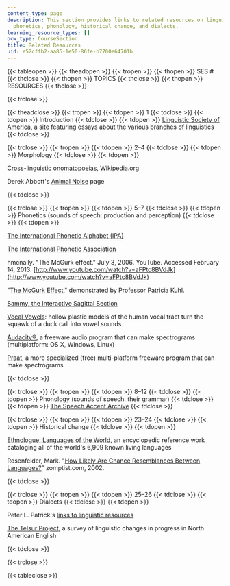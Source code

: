 ```yaml
---
content_type: page
description: This section provides links to related resources on linguistics, morphology,
  phonetics, phonology, historical change, and dialects.
learning_resource_types: []
ocw_type: CourseSection
title: Related Resources
uid: e52cffb2-aa85-1e50-86fe-b7700e64701b
---
```


{{< tableopen >}}
{{< theadopen >}}
{{< tropen >}}
{{< thopen >}}
SES #
{{< thclose >}}
{{< thopen >}}
TOPICS
{{< thclose >}}
{{< thopen >}}
RESOURCES
{{< thclose >}}

{{< trclose >}}

{{< theadclose >}}
{{< tropen >}}
{{< tdopen >}}
1
{{< tdclose >}}
{{< tdopen >}}
Introduction
{{< tdclose >}}
{{< tdopen >}}
[Linguistic Society of America](http://www.linguisticsociety.org/), a site featuring essays about the various branches of linguistics
{{< tdclose >}}

{{< trclose >}}
{{< tropen >}}
{{< tdopen >}}
2–4
{{< tdclose >}}
{{< tdopen >}}
Morphology
{{< tdclose >}}
{{< tdopen >}}


[Cross-linguistic onomatopoeias](http://en.wikipedia.org/wiki/Cross-linguistic_onomatopoeias), Wikipedia.org

Derek Abbott's [Animal Noise](http://www.eleceng.adelaide.edu.au/Personal/dabbott/animal.html) page


{{< tdclose >}}

{{< trclose >}}
{{< tropen >}}
{{< tdopen >}}
5–7
{{< tdclose >}}
{{< tdopen >}}
Phonetics (sounds of speech: production and perception)
{{< tdclose >}}
{{< tdopen >}}


[The International Phonetic Alphabet (IPA)](http://web.uvic.ca/ling/resources/ipa/charts/IPAlab/IPAlab.htm)

[The International Phonetic Association](https://www.internationalphoneticassociation.org/)

hmcnally. "The McGurk effect." July 3, 2006. YouTube. Accessed February 14, 2013. [http://www.youtube.com/watch?v=aFPtc8BVdJk](http://www.youtube.com/watch?v=aFPtc8BVdJk)

"[The McGurk Effect](http://auditoryneuroscience.com/?q=McGurkEffect)," demonstrated by Professor Patricia Kuhl.

[Sammy, the Interactive Sagittal Section](http://homes.chass.utoronto.ca/~danhall/phonetics/sammy.html)

[Vocal Vowels](http://www.exploratorium.edu/exhibits/vocal_vowels/vocal_vowels.html): hollow plastic models of the human vocal tract turn the squawk of a duck call into vowel sounds

[Audacity®](http://audacity.sourceforge.net/), a freeware audio program that can make spectrograms (multiplatform: OS X, Windows, Linux)

[Praat](http://www.fon.hum.uva.nl/praat/), a more specialized (free) multi-platform freeware program that can make spectrograms


{{< tdclose >}}

{{< trclose >}}
{{< tropen >}}
{{< tdopen >}}
8–12
{{< tdclose >}}
{{< tdopen >}}
Phonology (sounds of speech: their grammar)
{{< tdclose >}}
{{< tdopen >}}
[The Speech Accent Archive](http://accent.gmu.edu/)
{{< tdclose >}}

{{< trclose >}}
{{< tropen >}}
{{< tdopen >}}
23–24
{{< tdclose >}}
{{< tdopen >}}
Historical change
{{< tdclose >}}
{{< tdopen >}}


[Ethnologue: Languages of the World](http://www.ethnologue.com/web.asp), an encyclopedic reference work cataloging all of the world's 6,909 known living languages

Rosenfelder, Mark. "[How Likely Are Chance Resemblances Between Languages?](http://www.zompist.com/chance.htm)" zomptist.com, 2002.


{{< tdclose >}}

{{< trclose >}}
{{< tropen >}}
{{< tdopen >}}
25–26
{{< tdclose >}}
{{< tdopen >}}
Dialects
{{< tdclose >}}
{{< tdopen >}}


Peter L. Patrick's [links to linguistic resources](http://privatewww.essex.ac.uk/~patrickp/links.html#AAVE)

[The Telsur Project](http://www.ling.upenn.edu/phono_atlas/home.html), a survey of linguistic changes in progress in North American English


{{< tdclose >}}

{{< trclose >}}

{{< tableclose >}}